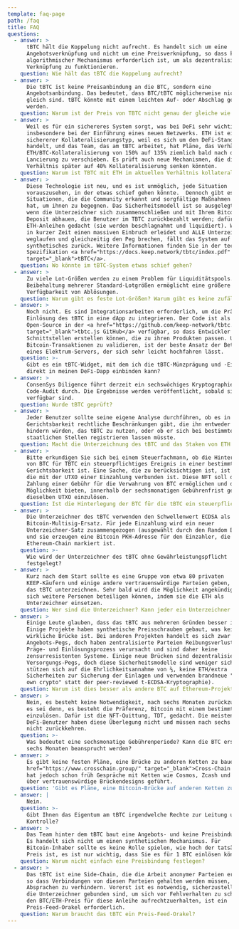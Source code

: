 ```yaml
---
template: faq-page
path: /faq
title: FAQ
questions:
  - answer: >
      tBTC hält die Koppelung nicht aufrecht. Es handelt sich um eine
      Angebotsverknüpfung und nicht um eine Preisverknüpfung, so dass kein
      algorithmischer Mechanismus erforderlich ist, um als dezentralisierte
      Verknüpfung zu funktionieren.
    question: Wie hält das tBTC die Koppelung aufrecht?
  - answer: >
      Die tBTC ist keine Preisanbindung an die BTC, sondern eine
      Angebotsanbindung. Das bedeutet, dass BTC/tBTC möglicherweise nicht genau
      gleich sind. tBTC könnte mit einem leichten Auf- oder Abschlag gehandelt
      werden.
    question: Warum ist der Preis von TBTC nicht genau der gleiche wie der von BTC?
  - answer: >
      Weil es für ein sichereres System sorgt, was bei DeFi sehr wichtig ist,
      insbesondere bei der Einführung eines neuen Netzwerks. ETH ist ein
      sichererer Kollateralisierungstyp, weil es sich um den DeFi-Standard
      handelt, und das Team, das am tBTC arbeitet, hat Pläne, das Verhältnis
      ETH/BTC-Kollateralisierung von 150% auf 135% ziemlich bald nach der
      Lancierung zu verschieben. Es prüft auch neue Mechanismen, die dieses
      Verhältnis später auf 40% Kollateralisierung senken könnten.
    question: Warum ist TBTC mit ETH im aktuellen Verhältnis kollateralisiert?
  - answer: >
      Diese Technologie ist neu, und es ist unmöglich, jede Situation
      vorauszusehen, in der etwas schief gehen könnte.  Dennoch gibt es mehrere
      Situationen, die die Community erkannt und sorgfältige Maßnahmen ergriffen
      hat, um ihnen zu begegnen. Das Sicherheitsmodell ist so ausgelegt, dass,
      wenn die Unterzeichner sich zusammenschließen und mit Ihrem Bitcoin
      Deposit abhauen, die Benutzer im TBTC zurückbezahlt werden; dafür sind die
      ETH-Anleihen gedacht (sie werden beschlagnahmt und liquidiert). Wenn ETH
      in kurzer Zeit einen massiven Einbruch erleidet und ALLE Unterzeichner
      weglaufen und gleichzeitig den Peg brechen, fällt das System auf ein
      synthetisches zurück. Weitere Informationen finden Sie in der technischen
      Spezifikation <a href="https://docs.keep.network/tbtc/index.pdf"
      target="_blank">tBTC</a>.
    question: Wo könnte im tBTC-System etwas schief gehen?
  - answer: >
      Zu viele Lot-Größen werden zu einem Problem für Liquiditätspools. Die
      Beibehaltung mehrerer Standard-Lotgrößen ermöglicht eine größere
      Verfügbarkeit von Ablösungen.
    question: Warum gibt es feste Lot-Größen? Warum gibt es keine zufällige Stückelung?
  - answer: >
      Noch nicht. Es sind Integrationsarbeiten erforderlich, um die Prägung und
      Einlösung des tBTC in eine dApp zu integrieren. Der Code ist als
      Open-Source in der <a href="https://github.com/keep-network/tbtc.js"
      target="_blank">tbtc.js GitHub</a> verfügbar, so dass Entwickler
      Schnittstellen erstellen können, die zu ihren Produkten passen. Um
      Bitcoin-Transaktionen zu validieren, ist der beste Ansatz der Betrieb
      eines Elektrum-Servers, der sich sehr leicht hochfahren lässt.
    question: >-
      Gibt es ein tBTC-Widget, mit dem ich die tBTC-Münzprägung und -Einlösung
      direkt in meinen DeFi-Dapp einbinden kann?
  - answer: >
      ConsenSys Diligence führt derzeit ein sechswöchiges Kryptographie- und
      Code-Audit durch. Die Ergebnisse werden veröffentlicht, sobald sie
      verfügbar sind.
    question: Wurde tBTC geprüft?
  - answer: >
      Jeder Benutzer sollte seine eigene Analyse durchführen, ob es in seiner
      Gerichtsbarkeit rechtliche Beschränkungen gibt, die ihn entweder daran
      hindern würden, das tBTC zu nutzen, oder ob er sich bei bestimmten
      staatlichen Stellen registrieren lassen müsste.
    question: Macht die Unterzeichnung des tBTC und das Staken von ETH Sie zu einem MSB?
  - answer: >
      Bitte erkundigen Sie sich bei einem Steuerfachmann, ob die Hinterlegung
      von BTC für TBTC ein steuerpflichtiges Ereignis in einer bestimmten
      Gerichtsbarkeit ist. Eine Sache, die zu berücksichtigen ist, ist die NFT,
      die mit der UTXO einer Einzahlung verbunden ist. Diese NFT soll die
      Zahlung einer Gebühr für die Verwahrung von BTC ermöglichen und die
      Möglichkeit bieten, innerhalb der sechsmonatigen Gebührenfrist genau
      dieselben UTXO einzulösen.
    question: Ist die Hinterlegung der BTC für die tBTC ein steuerpflichtiges Ereignis?
  - answer: >
      Die Unterzeichner des tBTC verwenden den Schwellenwert ECDSA als
      Bitcoin-Multisig-Ersatz. Für jede Einzahlung wird ein neuer
      Unterzeichner-Satz zusammengezogen (ausgewählt durch den Random Beacon),
      und sie erzeugen eine Bitcoin PKH-Adresse für den Einzahler, die auf der
      Ethereum-Chain markiert ist.
    question: >-
      Wie wird der Unterzeichner des tBTC ohne Gewährleistungspflicht
      festgelegt?
  - answer: >
      Kurz nach dem Start sollte es eine Gruppe von etwa 80 privaten
      KEEP-Käufern und einige andere vertrauenswürdige Parteien geben, die für
      das tBTC unterzeichnen. Sehr bald wird die Möglichkeit angekündigt, dass
      sich weitere Personen beteiligen können, indem sie die ETH als
      Unterzeichner einsetzen.
    question: Wer sind die Unterzeichner? Kann jeder ein Unterzeichner werden?
  - answer: >
      Einige Leute glauben, dass das tBTC aus mehreren Gründen besser ist. 
      Einige Projekte haben synthetische Preisschrauben gebaut, was keine
      wirkliche Brücke ist. Bei anderen Projekten handelt es sich zwar um
      Angebots-Pegs, doch haben zentralisierte Parteien Reibungsverluste im
      Präge- und Einlösungsprozess verursacht und sind daher keine
      zensurresistenten Systeme. Einige neue Brücken sind dezentralisierte
      Versorgungs-Pegs, doch diese Sicherheitsmodelle sind weniger sicher. Sie
      stützen sich auf die Ehrlichkeitsannahme von ⅔, keine ETH/extra
      Sicherheiten zur Sicherung der Einlagen und verwenden brandneue "roll your
      own crypto" statt der peer-reviewed t-ECDSA-Kryptographie).
    question: Warum ist dies besser als andere BTC auf Ethereum-Projekte?
  - answer: >
      Nein, es besteht keine Notwendigkeit, nach sechs Monaten zurückzukehren,
      es sei denn, es besteht die Präferenz, Bitcoin mit einem bestimmten UTXO
      einzulösen. Dafür ist die NFT-Quittung, TDT, gedacht. Die meisten
      DeFi-Benutzer haben diese Überlegung nicht und müssen nach sechs Monaten
      nicht zurückkehren.
    question: >-
      Was bedeutet eine sechsmonatige Gebührenperiode? Kann die BTC erst nach
      sechs Monaten beansprucht werden?
  - answer: >
      Es gibt keine festen Pläne, eine Brücke zu anderen Ketten zu bauen. Die <a
      href="https://www.crosschain.group/" target="_blank">Cross-Chain Group</a>
      hat jedoch schon früh Gespräche mit Ketten wie Cosmos, Zcash und Polkadot
      über vertrauenswürdige Brückendesigns geführt.
    question: 'Gibt es Pläne, eine Bitcoin-Brücke auf anderen Ketten zu bauen?'
  - answer: |
      Nein.
    question: >-
      Gibt Ihnen das Eigentum am tBTC irgendwelche Rechte zur Leitung und
      Kontrolle?
  - answer: >
      Das Team hinter dem tBTC baut eine Angebots- und keine Preisbindung auf.
      Es handelt sich nicht um einen synthetischen Mechanismus. Für
      Bitcoin-Inhaber sollte es keine Rolle spielen, wie hoch der tatsächliche
      Preis ist, es ist nur wichtig, dass Sie es für 1 BTC einlösen können.
    question: Warum nicht einfach eine Preisbindung festlegen?
  - answer: >
      Das tBTC ist eine Side-Chain, die die Arbeit anonymer Parteien erfordert,
      so dass Verbindungen von diesen Parteien gehalten werden müssen, um
      Absprachen zu verhindern. Vorerst ist es notwendig, sicherzustellen, dass
      die Unterzeichner gebunden sind, um sich vor Fehlverhalten zu schützen. Um
      den BTC/ETH-Preis für diese Anleihe aufrechtzuerhalten, ist ein
      Preis-Feed-Orakel erforderlich.
    question: Warum braucht das tBTC ein Preis-Feed-Orakel?
---
```


